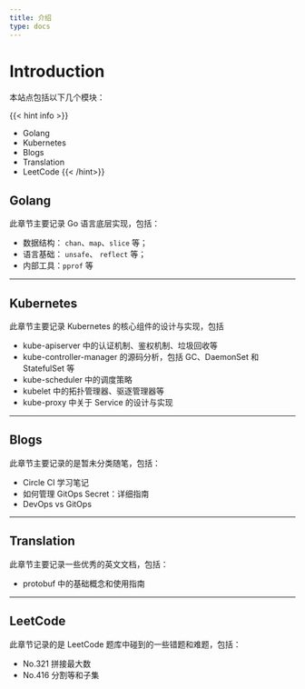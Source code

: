 ```yaml
---
title: 介绍
type: docs
---
```


# Introduction

本站点包括以下几个模块：

{{< hint info >}}
- Golang
- Kubernetes
- Blogs
- Translation
- LeetCode
{{< /hint>}}

## Golang

此章节主要记录 Go 语言底层实现，包括：
- 数据结构： `chan`、`map`、`slice` 等；
- 语言基础： `unsafe`、 `reflect` 等；
- 内部工具：`pprof` 等

---

## Kubernetes

此章节主要记录 Kubernetes 的核心组件的设计与实现，包括
- kube-apiserver 中的认证机制、鉴权机制、垃圾回收等
- kube-controller-manager 的源码分析，包括 GC、DaemonSet 和 StatefulSet 等
- kube-scheduler 中的调度策略
- kubelet 中的拓扑管理器、驱逐管理器等
- kube-proxy 中关于 Service 的设计与实现

---

## Blogs

此章节主要记录的是暂未分类随笔，包括：
- Circle CI 学习笔记
- 如何管理 GitOps Secret：详细指南
- DevOps vs GitOps
---

## Translation

此章节主要记录一些优秀的英文文档，包括：
- protobuf 中的基础概念和使用指南
---

## LeetCode

此章节记录的是 LeetCode 题库中碰到的一些错题和难题，包括：
- No.321 拼接最大数
- No.416 分割等和子集
